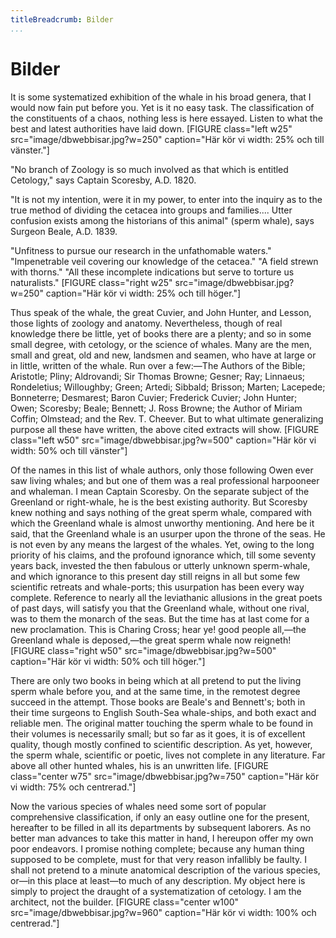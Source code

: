 ```yaml
---
titleBreadcrumb: Bilder
...
```

Bilder
==============================================

It is some systematized exhibition of the whale in his broad genera, that I would now fain put before you. Yet is it no easy task. The classification of the constituents of a chaos, nothing less is here essayed. Listen to what the best and latest authorities have laid down.
[FIGURE class="left w25" src="image/dbwebbisar.jpg?w=250" caption="Här kör vi width: 25% och till vänster."]

"No branch of Zoology is so much involved as that which is entitled Cetology," says Captain Scoresby, A.D. 1820.

"It is not my intention, were it in my power, to enter into the inquiry as to the true method of dividing the cetacea into groups and families.... Utter confusion exists among the historians of this animal" (sperm whale), says Surgeon Beale, A.D. 1839.

"Unfitness to pursue our research in the unfathomable waters." "Impenetrable veil covering our knowledge of the cetacea." "A field strewn with thorns." "All these incomplete indications but serve to torture us naturalists."
[FIGURE class="right w25" src="image/dbwebbisar.jpg?w=250" caption="Här kör vi width: 25% och till höger."]


Thus speak of the whale, the great Cuvier, and John Hunter, and Lesson, those lights of zoology and anatomy. Nevertheless, though of real knowledge there be little, yet of books there are a plenty; and so in some small degree, with cetology, or the science of whales. Many are the men, small and great, old and new, landsmen and seamen, who have at large or in little, written of the whale. Run over a few:—The Authors of the Bible; Aristotle; Pliny; Aldrovandi; Sir Thomas Browne; Gesner; Ray; Linnaeus; Rondeletius; Willoughby; Green; Artedi; Sibbald; Brisson; Marten; Lacepede; Bonneterre; Desmarest; Baron Cuvier; Frederick Cuvier; John Hunter; Owen; Scoresby; Beale; Bennett; J. Ross Browne; the Author of Miriam Coffin; Olmstead; and the Rev. T. Cheever. But to what ultimate generalizing purpose all these have written, the above cited extracts will show.
[FIGURE class="left w50" src="image/dbwebbisar.jpg?w=500" caption="Här kör vi width: 50% och till vänster"]

Of the names in this list of whale authors, only those following Owen ever saw living whales; and but one of them was a real professional harpooneer and whaleman. I mean Captain Scoresby. On the separate subject of the Greenland or right-whale, he is the best existing authority. But Scoresby knew nothing and says nothing of the great sperm whale, compared with which the Greenland whale is almost unworthy mentioning. And here be it said, that the Greenland whale is an usurper upon the throne of the seas. He is not even by any means the largest of the whales. Yet, owing to the long priority of his claims, and the profound ignorance which, till some seventy years back, invested the then fabulous or utterly unknown sperm-whale, and which ignorance to this present day still reigns in all but some few scientific retreats and whale-ports; this usurpation has been every way complete. Reference to nearly all the leviathanic allusions in the great poets of past days, will satisfy you that the Greenland whale, without one rival, was to them the monarch of the seas. But the time has at last come for a new proclamation. This is Charing Cross; hear ye! good people all,—the Greenland whale is deposed,—the great sperm whale now reigneth!
[FIGURE class="right w50" src="image/dbwebbisar.jpg?w=500" caption="Här kör vi width: 50% och till höger."]


There are only two books in being which at all pretend to put the living sperm whale before you, and at the same time, in the remotest degree succeed in the attempt. Those books are Beale's and Bennett's; both in their time surgeons to English South-Sea whale-ships, and both exact and reliable men. The original matter touching the sperm whale to be found in their volumes is necessarily small; but so far as it goes, it is of excellent quality, though mostly confined to scientific description. As yet, however, the sperm whale, scientific or poetic, lives not complete in any literature. Far above all other hunted whales, his is an unwritten life.
[FIGURE class="center w75" src="image/dbwebbisar.jpg?w=750" caption="Här kör vi width: 75% och centrerad."]

Now the various species of whales need some sort of popular comprehensive classification, if only an easy outline one for the present, hereafter to be filled in all its departments by subsequent laborers. As no better man advances to take this matter in hand, I hereupon offer my own poor endeavors. I promise nothing complete; because any human thing supposed to be complete, must for that very reason infallibly be faulty. I shall not pretend to a minute anatomical description of the various species, or—in this place at least—to much of any description. My object here is simply to project the draught of a systematization of cetology. I am the architect, not the builder.
[FIGURE class="center w100" src="image/dbwebbisar.jpg?w=960" caption="Här kör vi width: 100% och centrerad."]
